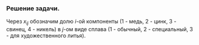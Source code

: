 ### Решение задачи.
<p>Через <i>x<sub>ij</sub></i> обозначим долю <i>i</i>-ой компоненты (1 - медь, 2 - цинк, 3 - свинец, 4 - никель) в <i>j</i>-ом виде сплава (1 - обычный, 2 - специальный, 3 - для художественного литья).</p>
